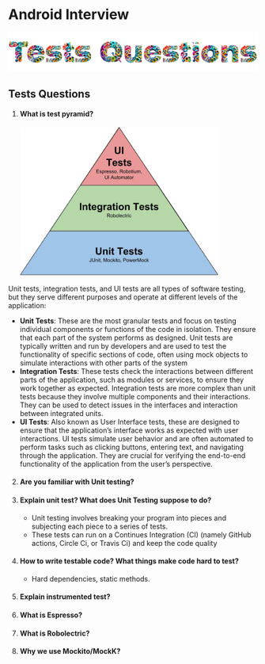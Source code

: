 # Android Interview
![Android Interview - Tests Questions](images/tests.png)

## Tests Questions

1. #### What is test pyramid?

   <img src="images/test_pyramid.png" alt="Test Pyramid" style="width:400px;" />

Unit tests, integration tests, and UI tests are all types of software testing, but they serve different purposes and operate at different levels of the application:

  - **Unit Tests**: These are the most granular tests and focus on testing individual components or functions of the code in isolation. They ensure that each part of the system performs as designed. Unit tests are typically written and run by developers and are used to test the functionality of specific sections of code, often using mock objects to simulate interactions with other parts of the system
  - **Integration Tests**: These tests check the interactions between different parts of the application, such as modules or services, to ensure they work together as expected. Integration tests are more complex than unit tests because they involve multiple components and their interactions. They can be used to detect issues in the interfaces and interaction between integrated units.
  - **UI Tests**: Also known as User Interface tests, these are designed to ensure that the application’s interface works as expected with user interactions. UI tests simulate user behavior and are often automated to perform tasks such as clicking buttons, entering text, and navigating through the application. They are crucial for verifying the end-to-end functionality of the application from the user’s perspective.

2. #### Are you familiar with Unit testing?

3. #### Explain unit test? What does Unit Testing suppose to do?

   * Unit testing involves breaking your program into pieces and subjecting each piece to a series of tests.
   * These tests can run on a Continues Integration (CI) (namely GitHub actions, Circle Ci, or Travis Ci) and keep the code quality

4. #### How to write testable code? What things make code hard to test?

   * Hard dependencies, static methods.

5. #### Explain instrumented test?

6. #### What is Espresso?

7. #### What is Robolectric?

8. #### Why we use Mockito/MockK?
